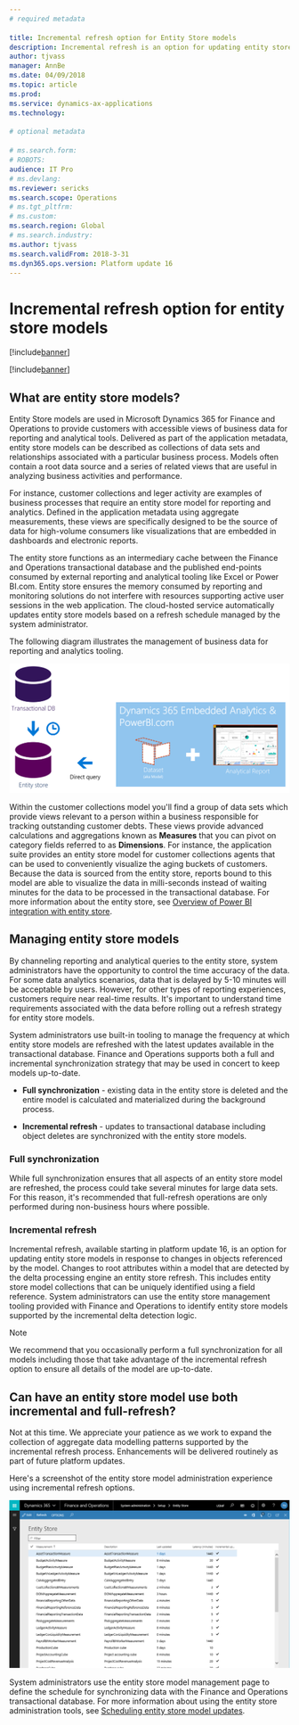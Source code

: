 ```yaml
---
# required metadata

title: Incremental refresh option for Entity Store models
description: Incremental refresh is an option for updating entity store models in response to changes in objects referenced by the model.
author: tjvass
manager: AnnBe
ms.date: 04/09/2018
ms.topic: article
ms.prod: 
ms.service: dynamics-ax-applications
ms.technology: 

# optional metadata

# ms.search.form:
# ROBOTS:
audience: IT Pro
# ms.devlang: 
ms.reviewer: sericks
ms.search.scope: Operations
# ms.tgt_pltfrm: 
# ms.custom:
ms.search.region: Global
# ms.search.industry:
ms.author: tjvass
ms.search.validFrom: 2018-3-31 
ms.dyn365.ops.version: Platform update 16
---
```


# Incremental refresh option for entity store models

[!include[banner](../includes/banner.md)]

[!include[banner](../includes/pre-release.md)] 

## What are entity store models?
Entity Store models are used in Microsoft Dynamics 365 for Finance and Operations to provide customers with accessible views of business data for reporting and analytical tools.  Delivered as part of the application metadata, entity store models can be described as collections of data sets and relationships associated with a particular business process.  Models often contain a root data source and a series of related views that are useful in analyzing business activities and performance.  

For instance, customer collections and leger activity are examples of business processes that require an entity store model for reporting and analytics.  Defined in the application metadata using aggregate measurements, these views are specifically designed to be the source of data for high-volume consumers like visualizations that are embedded in dashboards and electronic reports.

The entity store functions as an intermediary cache between the Finance and Operations transactional database and the published end-points consumed by external reporting and analytical tooling like Excel or Power BI.com.  Entity store ensures the memory consumed by reporting and monitoring solutions do not interfere with resources supporting active user sessions in the web application.  The cloud-hosted service automatically updates entity store models based on a refresh schedule managed by the system administrator.  

The following diagram illustrates the management of business data for reporting and analytics tooling.

[![Incremental-refresh](./media/Incremental-refresh-data-flow-diagram.png)](./media/Incremental-refresh-data-flow-diagram.png) 

Within the customer collections model you'll find a group of data sets which provide views relevant to a person within a business responsible for tracking outstanding customer debts.  These views provide advanced calculations and aggregations known  as **Measures** that you can pivot on category fields referred to as **Dimensions**.  For instance, the application suite provides an entity store model for customer collections agents that can be used to conveniently visualize the aging buckets of customers.  Because the data is sourced from the entity store, reports bound to this model are able to visualize the data in milli-seconds instead of waiting minutes for the data to be processed in the transactional database. For more information about the entity store, see [Overview of Power BI integration with entity store](power-bi-integration-entity-store.md).

## Managing entity store models
By channeling reporting and analytical queries to the entity store, system administrators have the opportunity to control the time accuracy of the data.  For some data analytics scenarios, data that is delayed by 5-10 minutes will be acceptable by users.  However, for other types of reporting experiences, customers require near real-time results.  It's important to understand time requirements associated with the data before rolling out a refresh strategy for entity store models.

System administrators use built-in tooling to manage the frequency at which entity store models are refreshed with the latest updates available in the transactional database.  Finance and Operations supports both a full and incremental synchronization strategy that may be used in concert to keep models up-to-date.

- **Full synchronization** - existing data in the entity store is deleted and the entire model is calculated and materialized during the background process.

- **Incremental refresh** - updates to transactional database including object deletes are synchronized with the entity store models.

### Full synchronization
While full synchronization ensures that all aspects of an entity store model are refreshed, the process could take several minutes for large data sets.  For this reason, it's recommended that full-refresh operations are only performed during non-business hours where possible.

### Incremental refresh
Incremental refresh, available starting in platform update 16, is an option for updating entity store models in response to changes in objects referenced by the model.  Changes to root attributes within a model that are detected by the delta processing engine an entity store refresh.  This includes entity store model collections that can be uniquely identified using a field reference.  System administrators can use the entity store management tooling provided with Finance and Operations to identify entity store models supported by the incremental delta detection logic.

> [!Note]
> We recommend that you occasionally perform a full synchronization for all models including those that take advantage of the incremental refresh option to ensure all details of the model are up-to-date.

## Can have an entity store model use both incremental and full-refresh?  
Not at this time. We appreciate your patience as we work to expand the collection of aggregate data modelling patterns supported by the incremental refresh process.  Enhancements will be delivered routinely as part of future platform updates.

Here's a screenshot of the entity store model administration experience using incremental refresh options.

[![Incremental-administration](./media/Entity-Store-model-management.png)](./media/Entity-Store-model-management.png) 

System administrators use the entity store model management page to define the schedule for synchronizing data with the Finance and Operations transactional database.  For more information about using the entity store administration tools, see [Scheduling entity store model updates](scheduling-entity-store-model-refreshes.md).
